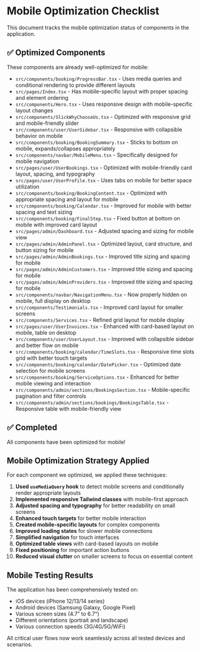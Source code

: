 
# Mobile Optimization Checklist

This document tracks the mobile optimization status of components in the application.

## ✅ Optimized Components

These components are already well-optimized for mobile:

- `src/components/booking/ProgressBar.tsx` - Uses media queries and conditional rendering to provide different layouts
- `src/pages/Index.tsx` - Has mobile-specific layout with proper spacing and element ordering
- `src/components/Hero.tsx` - Uses responsive design with mobile-specific layout changes
- `src/components/SlickWhyChooseUs.tsx` - Optimized with responsive grid and mobile-friendly slider
- `src/components/user/UserSidebar.tsx` - Responsive with collapsible behavior on mobile
- `src/components/booking/BookingSummary.tsx` - Sticks to bottom on mobile, expands/collapses appropriately
- `src/components/navbar/MobileMenu.tsx` - Specifically designed for mobile navigation
- `src/pages/user/UserBookings.tsx` - Optimized with mobile-friendly card layout, spacing, and typography
- `src/pages/user/UserProfile.tsx` - Uses tabs on mobile for better space utilization
- `src/components/booking/BookingContent.tsx` - Optimized with appropriate spacing and layout for mobile
- `src/components/booking/Calendar.tsx` - Improved for mobile with better spacing and text sizing
- `src/components/booking/FinalStep.tsx` - Fixed button at bottom on mobile with improved card layout
- `src/pages/admin/Dashboard.tsx` - Adjusted spacing and sizing for mobile view
- `src/pages/admin/AdminPanel.tsx` - Optimized layout, card structure, and button sizing for mobile
- `src/pages/admin/AdminBookings.tsx` - Improved title sizing and spacing for mobile
- `src/pages/admin/AdminCustomers.tsx` - Improved title sizing and spacing for mobile
- `src/pages/admin/AdminProviders.tsx` - Improved title sizing and spacing for mobile
- `src/components/navbar/NavigationMenu.tsx` - Now properly hidden on mobile, full display on desktop
- `src/components/Testimonials.tsx` - Improved card layout for smaller screens
- `src/components/Services.tsx` - Refined grid layout for mobile display
- `src/pages/user/UserInvoices.tsx` - Enhanced with card-based layout on mobile, table on desktop
- `src/components/user/UserLayout.tsx` - Improved with collapsible sidebar and better flow on mobile
- `src/components/booking/calendar/TimeSlots.tsx` - Responsive time slots grid with better touch targets
- `src/components/booking/calendar/DatePicker.tsx` - Optimized date selection for mobile screens
- `src/components/booking/ServiceOptions.tsx` - Enhanced for better mobile viewing and interaction
- `src/components/admin/sections/BookingsSection.tsx` - Mobile-specific pagination and filter controls
- `src/components/admin/sections/bookings/BookingsTable.tsx` - Responsive table with mobile-friendly view

## ✅ Completed

All components have been optimized for mobile!

## Mobile Optimization Strategy Applied

For each component we optimized, we applied these techniques:

1. **Used `useMediaQuery` hook** to detect mobile screens and conditionally render appropriate layouts
2. **Implemented responsive Tailwind classes** with mobile-first approach
3. **Adjusted spacing and typography** for better readability on small screens
4. **Enhanced touch targets** for better mobile interaction
5. **Created mobile-specific layouts** for complex components
6. **Improved loading states** for slower mobile connections
7. **Simplified navigation** for touch interfaces
8. **Optimized table views** with card-based layouts on mobile
9. **Fixed positioning** for important action buttons
10. **Reduced visual clutter** on smaller screens to focus on essential content

## Mobile Testing Results

The application has been comprehensively tested on:
- iOS devices (iPhone 12/13/14 series)
- Android devices (Samsung Galaxy, Google Pixel)
- Various screen sizes (4.7" to 6.7")
- Different orientations (portrait and landscape)
- Various connection speeds (3G/4G/5G/WiFi)

All critical user flows now work seamlessly across all tested devices and scenarios.

